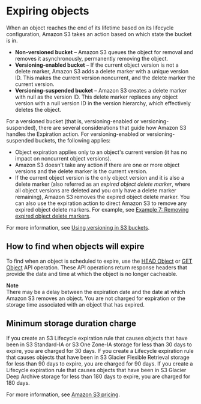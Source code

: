 # Expiring objects<a name="lifecycle-expire-general-considerations"></a>

When an object reaches the end of its lifetime based on its lifecycle configuration, Amazon S3 takes an action based on which state the bucket is in\.
+ **Non\-versioned bucket** – Amazon S3 queues the object for removal and removes it asynchronously, permanently removing the object\. 
+ **Versioning\-enabled bucket** – If the current object version is not a delete marker, Amazon S3 adds a delete marker with a unique version ID\. This makes the current version noncurrent, and the delete marker the current version\. 
+ **Versioning\-suspended bucket** – Amazon S3 creates a delete marker with null as the version ID\. This delete marker replaces any object version with a null version ID in the version hierarchy, which effectively deletes the object\. 

For a versioned bucket \(that is, versioning\-enabled or versioning\-suspended\), there are several considerations that guide how Amazon S3 handles the Expiration action\. For versioning\-enabled or versioning\-suspended buckets, the following applies:
+ Object expiration applies only to an object's current version \(it has no impact on noncurrent object versions\)\.
+ Amazon S3 doesn't take any action if there are one or more object versions and the delete marker is the current version\.
+ If the current object version is the only object version and it is also a delete marker \(also referred as an *expired object delete marker*, where all object versions are deleted and you only have a delete marker remaining\), Amazon S3 removes the expired object delete marker\. You can also use the expiration action to direct Amazon S3 to remove any expired object delete markers\. For example, see [Example 7: Removing expired object delete markers](lifecycle-configuration-examples.md#lifecycle-config-conceptual-ex7)\.

For more information, see [Using versioning in S3 buckets](Versioning.md)\.

## How to find when objects will expire<a name="lifecycle-expire-when"></a>

To find when an object is scheduled to expire, use the [HEAD Object](https://docs.aws.amazon.com/AmazonS3/latest/API/RESTObjectHEAD.html) or [GET Object](https://docs.aws.amazon.com/AmazonS3/latest/API/RESTObjectGET.html) API operation\. These API operations return response headers that provide the date and time at which the object is no longer cacheable\. 

**Note**  
There may be a delay between the expiration date and the date at which Amazon S3 removes an object\. You are not charged for expiration or the storage time associated with an object that has expired\. 

## Minimum storage duration charge<a name="lifecycle-expire-minimum-storage"></a>

If you create an S3 Lifecycle expiration rule that causes objects that have been in S3 Standard\-IA or S3 One Zone\-IA storage for less than 30 days to expire, you are charged for 30 days\. If you create a Lifecycle expiration rule that causes objects that have been in S3 Glacier Flexible Retrieval storage for less than 90 days to expire, you are charged for 90 days\. If you create a Lifecycle expiration rule that causes objects that have been in S3 Glacier Deep Archive storage for less than 180 days to expire, you are charged for 180 days\.

For more information, see [Amazon S3 pricing](https://aws.amazon.com/s3/pricing/)\.